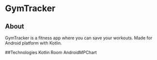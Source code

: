 # GymTracker


## About
GymTracker is a fitness app where you can save your workouts.
Made for Android platform with Kotlin.


##Technologies
Kotlin
Room
AndroidMPChart